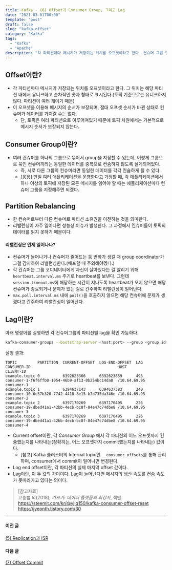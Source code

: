 ```yaml
---
title: Kafka - (6) Offset과 Consumer Group, 그리고 Lag
date: "2021-03-01T00:00"
template: "post"
draft: false
slug: "kafka-offset"
category: "Kafka"
tags:
  - "Kafka"
  - "Apache"
description: "각 파티션마다 메시지가 저장되는 위치를 오프셋이라고 한다. 컨슈머 그룹 단위로 이 오프셋으로 줄세워진 레코드를 순차적으로 컨슘하게 되며, 컨슈머가 얼마나 더 컨슘할 게 남았는지가 Lag이다."
---
```


## Offset이란?
- 각 파티션마다 메시지가 저장되는 위치를 오프셋이라고 한다. 그 위치는 해당 파티션 내에서 유니크하고 순차적인 숫자 형태로 표시된다.(토픽 기준으로는 유니크하지 않다. 파티션이 여러 개이기 때문)
- 이 오프셋을 이용해 메시지의 순서가 보장되며, 절대 오프셋 순서가 바뀐 상태로 컨슈머가 데이터를 가져갈 수는 없다.
  * 단, 토픽은 여러 파티션으로 이루어져있기 때문에 토픽 차원에서는 기본적으로 메시지 순서가 보장되지 않는다.

## Consumer Group이란?
- 여러 컨슈머를 하나의 그룹으로 묶어서 group을 지정할 수 있는데, 이렇게 그룹으로 묶인 컨슈머끼리는 동일한 데이터를 중복으로 컨슘하지 않도록 설게되어있다.
  * 즉, 서로 다른 그룹의 컨슈머라면 동일한 데이터를 각각 컨슘하게 될 수 있다.
  * [응용] 만일 여러 애플리케이션을 운영한다고 가정할 때, 각 애플리케이션에서 하나 이상의 토픽에 저장된 모든 메시지를 읽어야 할 때는 애플리케이션마다 컨슈머 그룹을 지정해주면 되겠다.

## Partition Rebalancing
- 한 컨슈머로부터 다른 컨슈머로 파티션 소유권을 이전하는 것을 의미한다.
- 리밸런싱이 자주 일어나면 성능상 이슈가 발생한다. 그 과정에서 컨슈머들이 토픽의 데이터를 읽지 못하기 때문이다.

#### 리밸런싱은 언제 일어나나?
- 컨슈머가 늘어나거나 컨슈머가 줄어드는 등 변화가 생길 때 group coordinator가 그걸 감지하여 리밸런싱한다.(배포할 때 주의해야겠다.)
- 각 컨슈머는 그룹 코디네이터에게 자신이 살아있다는 걸 알리기 위해 `heartbeat.interval.ms` 주기로 heartbeat를 보낸다. 그런데 `session.timeout.ms`에 해당하는 시간이 지나도록 heartbeat가 오지 않으면 해당 컨슈머가 종료되거나 문제가 있는 걸로 간주하여 리밸런싱이 일어난다.
- `max.poll.interval.ms` 내에 `poll()`을 호출하지 않으면 해당 컨슈머에 문제가 생겼다고 간주하여 리밸런싱이 일어난다.

## Lag이란?
아래 명령어를 실행하면 각 컨슈머그룹의 파티션별 lag을 확인 가능하다.

```sh
kafka-consumer-groups --bootstrap-server <host:port> --group <group.id> --describe
```

실행 결과:

```
TOPIC         PARTITION  CURRENT-OFFSET  LOG-END-OFFSET  LAG             CONSUMER-ID                                      HOST            CLIENT-ID
example.topic 0          6392623366      6392623859      493             consumer-1-f6f6ffb0-1054-46b9-af13-0b254bc14da0  /10.64.69.95    consumer-1
example.topic 1          6394637143      6394637383      240             consumer-10-6c57b320-7742-4418-8e15-b7d735da346e /10.64.69.95    consumer-2
example.topic 2          6397170269      6397170495      226             consumer-19-dbed41a1-42bb-4ecb-bc8f-84e47c74dbe8 /10.64.69.95    consumer-3
example.topic 3          6397170269      6397170495      226             consumer-19-dbed41a1-42bb-4ecb-bc8f-84e47c74dbe8 /10.64.69.95    consumer-4
```

- Current offset이란, 각 _Consumer Group_ 에서 각 파티션의 어느 오프셋까지 컨슘했는지를 나타내는(정확히는, 어느 오프셋까지 commit했는지를 나타내는) 값이다.
  * [참고] Kafka 클러스터의 Internal topic인 `__consumer_offsets`를 통해 관리하며, consumer에서 commit이 일어나면 변경된다.
- Log end offset이란, 각 파티션의 실제 마지막 offset 값이다.
- Lag이란, 이 두 값의 차이이다. Lag이 늘어난다면 메시지의 생산 속도를 컨슘 속도가 못따라가고 있다는 의미다. 


> [참고자료]  
> 고승범 외(2018), _카프카: 데이터 플랫폼의 최강자_, 책만.  
> https://steemit.com/kr/@yjiq150/kafka-consumer-offset-reset  
> https://jyeonth.tistory.com/30  

---

#### 이전 글
[(5) Replication과 ISR](/posts/kafka-replication-isr)

#### 다음 글
[(7) Offset Commit](/posts/kafka-offset-commit)
